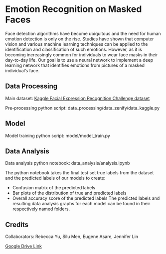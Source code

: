 # Emotion Recognition on Masked Faces

Face detection algorithms have become ubiquitous and the need for human emotion detection is only on the rise. Studies have shown that computer vision and various machine learning techniques can be applied to the identification and classification of such emotions. However, as it is becoming increasingly common for individuals to wear face masks in their day-to-day life. Our goal is to use a neural network to implement a deep learning network that identifies emotions from pictures of a masked individual’s face.

## Data Processing

Main dataset: [Kaggle Facial Expression Recognition Challenge dataset](https://www.kaggle.com/debanga/facial-expression-recognition-challenge)

Pre-processing python script: data_processing/data_zenify/data_kaggle.py

## Model

Model training python script: model/model_train.py

## Data Analysis

Data analysis python notebook: data_analysis/analysis.ipynb

The python notebook takes the final test set true labels from the dataset and the predicted labels of our models to create:
- Confusion matrix of the predicted labels
- Bar plots of the distribution of true and predicted labels
- Overall accuracy score of the predicted labels
The predicted labels and resulting data analysis graphs for each model can be found in their respectively named folders.

## Credits
Collaborators: Rebecca Yu, Silu Men, Eugene Asare, Jennifer Lin

[Google Drive Link](https://drive.google.com/drive/folders/1CGh-vtHR73mHsYgof3eQf965zkD4R2sx)
